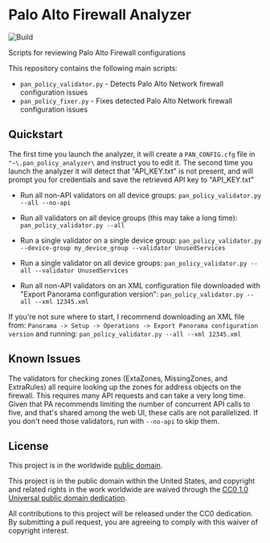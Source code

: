 # Palo Alto Firewall Analyzer

![Build](https://github.com/moshekaplan/palo_alto_firewall_analyzer/actions/workflows/test.yml/badge.svg)

Scripts for reviewing Palo Alto Firewall configurations

This repository contains the following main scripts:

* `pan_policy_validator.py` - Detects Palo Alto Network firewall configuration issues
* `pan_policy_fixer.py` - Fixes detected Palo Alto Network firewall configuration issues

## Quickstart

The first time you launch the analyzer, it will create a `PAN_CONFIG.cfg` file
in `"~\.pan_policy_analyzer\` and instruct you to edit it.
The second time you launch the analyzer it will detect that "API_KEY.txt" is not present,
and will prompt you for credentials and save the retrieved API key to "API_KEY.txt"

* Run all non-API validators on all device groups:
`pan_policy_validator.py --all --no-api`

* Run all validators on all device groups (this may take a long time):
`pan_policy_validator.py --all`

* Run a single validator on a single device group:
`pan_policy_validator.py --device-group my_device_group --validator UnusedServices`

* Run a single validator on all device groups:
`pan_policy_validator.py --all --validator UnusedServices`

* Run all non-API validators on an XML configuration file downloaded with "Export Panorama configuration version":
`pan_policy_validator.py --all --xml 12345.xml`

If you're not sure where to start, I recommend downloading an XML file from:
`Panorama -> Setup -> Operations -> Export Panorama configuration version` and running: `pan_policy_validator.py --all --xml 12345.xml`

## Known Issues

The validators for checking zones (ExtaZones, MissingZones, and ExtraRules) all
require looking up the zones for address objects on the firewall. This requires many API
requests and can take a very long time. Given that PA recommends limiting the number of
concurrent API calls to five, and that's shared among the web UI, these calls are not
parallelized. If you don't need those validators, run with `--no-api` to skip them.

## License ##

This project is in the worldwide [public domain](LICENSE).

This project is in the public domain within the United States, and
copyright and related rights in the work worldwide are waived through
the [CC0 1.0 Universal public domain
dedication](https://creativecommons.org/publicdomain/zero/1.0/).

All contributions to this project will be released under the CC0
dedication. By submitting a pull request, you are agreeing to comply
with this waiver of copyright interest.
